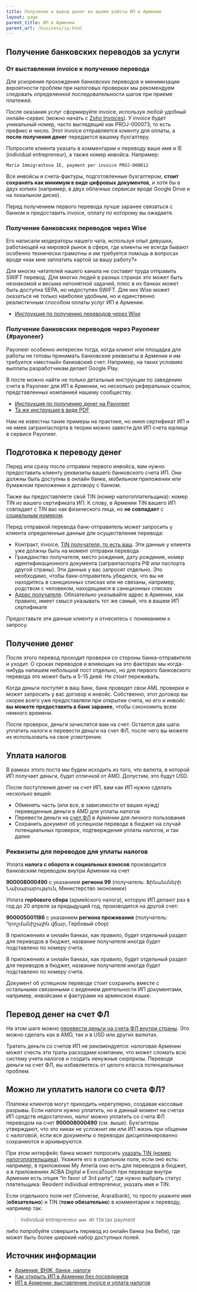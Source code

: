 ```yaml
---
title: Получение и вывод денег во время работы ИП в Армении
layout: page
parent_title: ИП в Армении
parent_url: /business/ip.html
---
```


## Получение банковских переводов за услуги

### От выставления invoice к получению перевода

Для ускорения прохождения банковских переводов и минимизации вероятности проблем при налоговых проверках мы рекомендуем следовать определенной последовательности шагов при приеме платежей.

После оказания услуг сформируйте invoice, используя любой удобный онлайн-сервис (можно начать с [Zoho Invoices](http://invoice.zoho.com/)). У invoice будет уникальный номер, часто выглядящий как PROJ-000073, то есть префикс и число. Этот invoice отправляется клиенту для оплаты, а **после получения денег** передается вашему бухгалтеру.

Попросите клиента указать в комментарии к переводу ваше имя и IE (individual entrepreneur), а также номер инвойса. Например:

```
Maria Immigrantova IE, payment per invoice PROJ-000012
```

Все инвойсы и счета-фактуры, подготовленные бухгалтером, **стоит сохранять как минимум в виде цифровых документов**, и хотя бы в двух копиях (например, в двух облачных сервисах вроде Google Drive и на локальном диске).

Перед получением первого перевода лучше заранее связаться с банком и предоставить invoice, оплату по которому вы ожидаете.

### Получение банковских переводов через Wise

Его написали модераторы нашего чата, используя опыт девушки, работающей на мировой рынок в сфере, где клиенты не
всегда бывают особенно технически грамотны и им требуется помощь в вопросах вроде «как мне заплатить картой за вашу работу?»

Для многих читателей нашего канала не составит труда отправить SWIFT перевод. Для многих людей в разных странах это
может быть незнакомой и весьма непонятной задачей, плюс в их банках может быть доступна SEPA, но недоступен SWIFT.
Для них Wise может оказаться не только наиболее удобным, но и единственно реалистичным способом оплаты услуг ИП в Армении.

- [Инструкция по получению переводов через Wise](ip-wise.md)

### Получение банковских переводов через Payoneer {#payoneer}

Payoneer особенно интересен тогда, когда клиент или площадка для работы не готовы принимать банковские реквизиты в Армении
и им требуется «местный» банковский счет. Например, на таких условиях выплаты разработчикам делает Google Play.

В посте можно найти не только детальные инструкции по заведению счета в Payoneer для ИП в Армении, но несколько реферальных
ссылок, представленных компанией нашему сообществу.

- [Инструкция по получению денег на Payoneer](https://www.notion.so/e25a51e21e56498fa3e72efd5fdab4e3)
- [Та же инструкция в виде PDF](/files/ip-payoneer.pdf)

Нам не известны такие примеры на практике, но имея сертификат ИП и не имея загранпаспорта в теории можно
завести для ИП счета юрлица в сервисе Payoneer.

## Подготовка к переводу денег

Перед или сразу после отправки первого инвойса, вам нужно предоставить клиенту реквизиты вашего банковского счета ИП. Они должны быть доступны в онлайн банке, мобильном приложении или бумажном приложении к договору с банком.

Также вы предоставляете свой TIN (номер налогоплательщика): номер TIN из вашего сертификата ИП. К слову, в Армении TIN вашего ИП совпадает с TIN вас как физического лица, но **не совпадает** с [социальным номером](../documents/social-number.md).

Перед отправкой перевода банк-отправитель может запросить у клиента определенные данные для осуществления перевода:

- Контракт, invoice, [TIN получателя, то есть ваш](../documents/tin.md). Эти данные у клиента уже должны быть на момент отправки перевода
- Гражданство получателя, место рождения, дату рождения, номер идентификационного документа (загранпаспорта РФ или паспорта другой страны). Эти данные у вас запросят отдельно. Это необходимо, чтобы банк-отправитель убедился, что вы не находитесь в санкционных списках или не связаны, например, родством с человеком, находящимся в санкционных списках
- [Адрес получателя](https://www.notion.so/914dc5980f964cebaccd9a7c3240ec68). Обязательно указывайте адрес в Армении, как правило, имеет смысл указывать тот же самый, что в вашем ИП сертификате

Предоставьте эти данные клиенту и отнеситесь с пониманием к запросу.

## Получение денег

После этого перевод проходит проверки со стороны банка-отправителя и уходит. О сроках переводов и влияющих на это факторах мы когда-нибудь напишем небольшой пост отдельно, но для первого банковского перевода это может быть и 5-15 дней. Не стоит переживать.

Когда деньги поступят в ваш банк, банк проведет свои AML проверки и может запросить у вас договор и инвойс. Собственно, этот договор вы скорее всего уже предоставляли при открытии счета, но его и инвойс **вы можете предоставить в банк заранее**, чтобы сэкономить всем немного времени.

После проверок, деньги зачислятся вам на счет. Остается два шага: уплатить налоги и перевести деньги на счет ФЛ, после чего вы можете их использовать на свое усмотрение.

## Уплата налогов

В рамках этого поста мы будем исходить из того, что валюта, в которой ИП получает деньги, будет отличной от AMD. Допустим, это будут USD.

После поступления денег на счет ИП, вам как ИП нужно сделать несколько вещей:

- Обменять часть (или все, в зависимости от ваших нужд) переведенные деньги в AMD для уплаты налогов
- Перевести деньги на [счет ФЛ](https://www.notion.so/24a38a705e684109bf680907c140912e) в Армении для личного пользования
- Сохранить документ об успешном переводе в бюджет на случай потенциальных проверок, подтверждения уплаты налогов, и так далее

### Реквизиты для переводов для уплаты налогов

Уплата **налога с оборота и социальных взносов** производится банковским переводом внутри Армении на счет

**900008000490** с указанием **региона 99** (получатель: Ֆինանսների Նախարարություն, Министерство экономики)

Уплата **гербового сбора** (армейского налога), которую ИП делают раз в год до 20 апреля за предыдущий год, производится на другой счет:

**900005001186** с указанием **региона проживания** (получатель: Դրոշմանիշային վճար, Гербовый сбор)

В приложениях и онлайн банках, как правило, будет отдельный раздел для переводов в бюджет, название получателя иногда будет подставлено по номеру счета.

В приложениях и онлайн банках, как правило, будет отдельный раздел для переводов в бюджет, название получателя иногда
будет подставлено по номеру счета.

Документ об успешном переводе стоит сохранить вместе с остальными связанными с ведением деятельности ИП документами,
например, инвойсами и фактурами на армянском языке.

## Перевод денег на счет ФЛ

На этом шаге можно [перевести деньги на счета ФЛ внутри страны](../money/bank-transfer-am.md). Это можно сделать как в AMD, так и в USD или других валютах.

Тратить деньги со счетов ИП не рекомендуется: налоговая Армении может счесть эти траты расходами компании, что может сломать
всю систему учета налогов и создать ненужные сюрпризы. Переводя деньги на счет ФЛ, вы избавляетесь от целого
класса потенциальных проблем.

## Можно ли уплатить налоги со счета ФЛ?

Платежи клиентов могут приходить нерегулярно, создавая кассовые разрывы. Если налоги нужно уплатить, но в данный момент на счетах ИП средств недостаточно, налог можно уплатить со счета ФЛ переводом на счет **900008000490** (см. выше). Бухгалтеры утверждают, что это никак не усложнит им или ИП жизнь при общении с налоговой, если все документы о переводах дисциплинированно сохраняются и архивируются.

При этом интерфейс банка может попросить [указать TIN (номер налогоплательщика)](../documents/tin.md). Укажите его в отдельном поле, если оно есть: например, в приложении My Ameria оно есть для переводов в бюджет, а в приложениях ACBA Digital и EvocaTouch при переводе внутри Армении есть опция “In favor of 3rd party”, где нужно выбрать статус плательщика: Resident individual entrepreneur, указать имя и TIN.

Если отдельного поля нет (Converse, Araratbank), то просто укажите имя (**обязательно**) и TIN (**тоже обязательно**) в комментарии к переводу, например так:

> Individual entrepreneur `имя ИП` `TIN` tax payment

либо попробуйте совершить перевод из онлайн банка (на Вебе), где может быть более широкий набор доступных полей.

## Источник информации

- [Армения: ВНЖ, банки, налоги](https://t.me/am_banking_and_residency)
- [Как открыть ИП в Армении без посредников](https://www.notion.so/24deb1810d064c3280501dd3444e19c7)
- [ИП в Армении: выставление invoice и уплата налогов](https://www.notion.so/189ce7b4348741d7be33cd1ab6d3923b)
